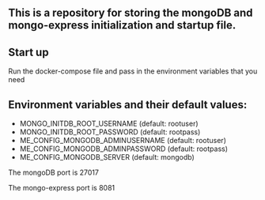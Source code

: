 ## This is a repository for storing the mongoDB and mongo-express initialization and startup file.

## Start up

Run the docker-compose file and pass in the environment variables that you need

## Environment variables and their default values:
-  MONGO_INITDB_ROOT_USERNAME (default: rootuser)
-  MONGO_INITDB_ROOT_PASSWORD (default: rootpass)
-  ME_CONFIG_MONGODB_ADMINUSERNAME (default: rootuser)
-  ME_CONFIG_MONGODB_ADMINPASSWORD (default: rootpass)
-  ME_CONFIG_MONGODB_SERVER (default: mongodb)

The mongoDB port is 27017

The mongo-express port is 8081
